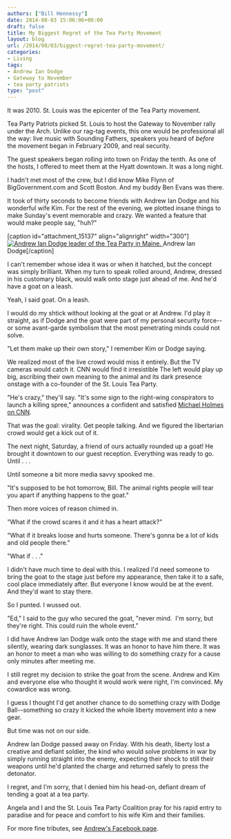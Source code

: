 ```yaml
---
authors: ["Bill Hennessy"]
date: 2014-08-03 15:06:06+00:00
draft: false
title: My Biggest Regret of the Tea Party Movement
layout: blog
url: /2014/08/03/biggest-regret-tea-party-movement/
categories:
- Living
tags:
- Andrew Ian Dodge
- Gateway to November
- tea party patriots
type: "post"
---
```


It was 2010. St. Louis was the epicenter of the Tea Party movement.

Tea Party Patriots picked St. Louis to host the Gateway to November rally under the Arch. Unlike our rag-tag events, this one would be professional all the way: live music with Sounding Fathers, speakers you heard of _before_ the movement began in February 2009, and real security.

The guest speakers began rolling into town on Friday the tenth. As one of the hosts, I offered to meet them at the Hyatt downtown. It was a long night.

I hadn't met most of the crew, but I did know Mike Flynn of BigGovernment.com and Scott Boston. And my buddy Ben Evans was there.

It took of thirty seconds to become friends with Andrew Ian Dodge and his wonderful wife Kim. For the rest of the evening, we plotted insane things to make Sunday's event memorable and crazy. We wanted a feature that would make people say, "huh?"

[caption id="attachment_15137" align="alignright" width="300"][![Andrew Ian Dodge leader of the Tea Party in Maine.](https://hennessysview.com/wp-content/uploads/2014/08/AndrewIanDodgeCloseup-300x212.jpg)
](https://hennessysview.com/wp-content/uploads/2014/08/AndrewIanDodgeCloseup.jpg) Andrew Ian Dodge[/caption]

I can't remember whose idea it was or when it hatched, but the concept was simply brilliant. When my turn to speak rolled around, Andrew, dressed in his customary black, would walk onto stage just ahead of me. And he'd have a goat on a leash.

Yeah, I said goat. On a leash.

I would do my shtick without looking at the goat or at Andrew. I'd play it straight, as if Dodge and the goat were part of my personal security force--or some avant-garde symbolism that the most penetrating minds could not solve.

"Let them make up their own story," I remember Kim or Dodge saying.

We realized most of the live crowd would miss it entirely. But the TV cameras would catch it. CNN would find it irresistible The left would play up big, ascribing their own meaning to the animal and its dark presence onstage with a co-founder of the St. Louis Tea Party.

"He's crazy," they'll say. "It's some sign to the right-wing conspirators to launch a killing spree," announces a confident and satisfied [Michael Holmes on CNN](https://www.theblaze.com/stories/2013/10/18/cnn-anchor-calls-out-colleague-on-the-air-for-anti-tea-party-rhetoric/).

That was the goal: virality. Get people talking. And we figured the libertarian crowd would get a kick out of it.

The next night, Saturday, a friend of ours actually rounded up a goat! He brought it downtown to our guest reception. Everything was ready to go. Until . . .

Until someone a bit more media savvy spooked me.

"It's supposed to be hot tomorrow, Bill. The animal rights people will tear you apart if anything happens to the goat."

Then more voices of reason chimed in.

"What if the crowd scares it and it has a heart attack?"

"What if it breaks loose and hurts someone. There's gonna be a lot of kids and old people there."

"What if . . ."

I didn't have much time to deal with this. I realized I'd need someone to bring the goat to the stage just before my appearance, then take it to a safe, cool place immediately after. But everyone I know would be at the event. And they'd want to stay there.

So I punted. I wussed out.

"Ed," I said to the guy who secured the goat, "never mind.  I'm sorry, but they're right. This could ruin the whole event."

I did have Andrew Ian Dodge walk onto the stage with me and stand there silently, wearing dark sunglasses. It was an honor to have him there. It was an honor to meet a man who was willing to do something crazy for a cause only minutes after meeting me.

I still regret my decision to strike the goat from the scene. Andrew and Kim and everyone else who thought it would work were right, I'm convinced. My cowardice was wrong.

I guess I thought I'd get another chance to do something crazy with Dodge Ball--something so crazy it kicked the whole liberty movement into a new gear.

But time was not on our side.

Andrew Ian Dodge passed away on Friday. With his death, liberty lost a creative and defiant soldier, the kind who would solve problems in war by simply running straight into the enemy, expecting their shock to still their weapons until he'd planted the charge and returned safely to press the detonator.

I regret, and I'm sorry, that I denied him his head-on, defiant dream of tending a goat at a tea party.

Angela and I and the St. Louis Tea Party Coalition pray for his rapid entry to paradise and for peace and comfort to his wife Kim and their families.

For more fine tributes, see [Andrew's Facebook page](https://www.facebook.com/AndrewIanDodge?fref=nf).


